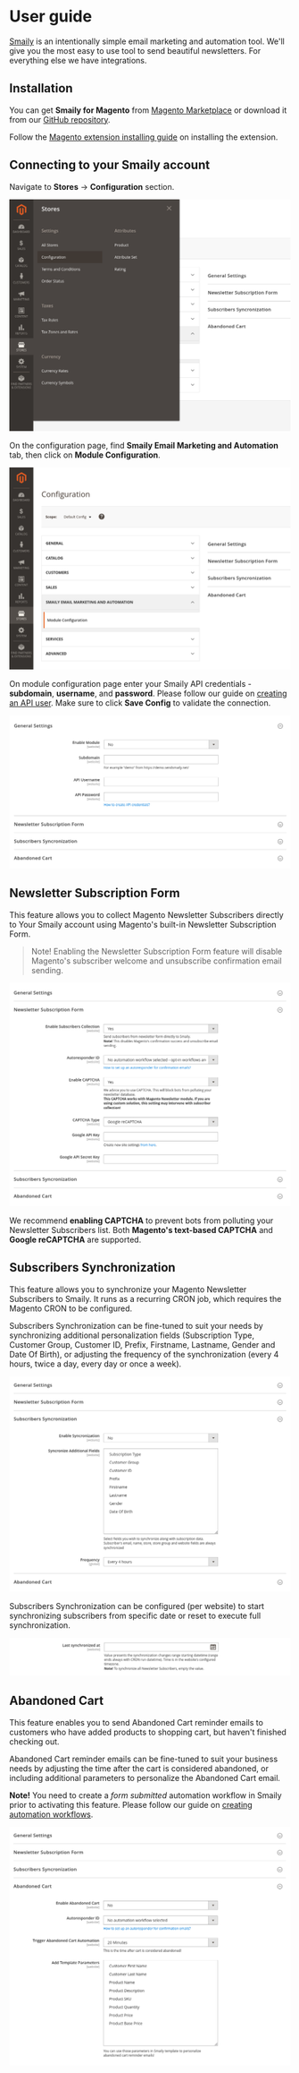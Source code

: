 # User guide

[Smaily](https://smaily.com/) is an intentionally simple email marketing and automation tool. We'll give you the most easy to use tool to send beautiful newsletters. For everything else we have integrations.

## Installation

You can get **Smaily for Magento** from [Magento Marketplace](https://marketplace.magento.com/smaily-smailyformagento.html) or download it from our [GitHub repository](https://github.com/sendsmaily/smaily-magento-extension).

Follow the [Magento extension installing guide](https://docs.magento.com/marketplace/user_guide/buyers/install-extension.html) on installing the extension.

## Connecting to your Smaily account

Navigate to **Stores** → **Configuration** section.

![Finding store configuration](assets/1_store_configuration.png)

On the configuration page, find **Smaily Email Marketing and Automation** tab, then click on **Module Configuration**.

![Finding extension configuration](assets/2_extension_configuration.png)

On module configuration page enter your Smaily API credentials - **subdomain**, **username**, and **password**. Please follow our guide on [creating an API user](https://smaily.com/help/api/general/create-api-user/). Make sure to click **Save Config** to validate the connection.

![API credentials section](assets/3_general_settings.png)

## Newsletter Subscription Form

This feature allows you to collect Magento Newsletter Subscribers directly to Your Smaily account using Magento's built-in Newsletter Subscription Form.

> Note! Enabling the Newsletter Subscription Form feature will disable Magento's subscriber welcome and unsubscribe confirmation email sending.

![Newsletter Subscription Form](assets/4_newsletter_subscription_form.png)

We recommend **enabling CAPTCHA** to prevent bots from polluting your Newsletter Subscribers list. Both **Magento's text-based CAPTCHA** and **Google reCAPTCHA** are supported.

## Subscribers Synchronization

This feature allows you to synchronize your Magento Newsletter Subscribers to Smaily. It runs as a recurring CRON job, which requires the Magento CRON to be configured.

Subscribers Synchronization can be fine-tuned to suit your needs by synchronizing additional personalization fields (Subscription Type, Customer Group, Customer ID, Prefix, Firstname, Lastname, Gender and Date Of Birth), or adjusting the frequency of the synchronization (every 4 hours, twice a day, every day or once a week).

![Subscribers Synchronization](assets/5_subscribers_synchronization.png)

Subscribers Synchronization can be configured (per website) to start synchronizing subscribers from specific date or reset to execute full synchronization.

![Subscribers Synchronization start date](assets/6_subscribers_synchronization_start_date.png)

## Abandoned Cart

This feature enables you to send Abandoned Cart reminder emails to customers who have added products to shopping cart, but haven't finished checking out.

Abandoned Cart reminder emails can be fine-tuned to suit your business needs by adjusting the time after the cart is considered abandoned, or including additional parameters to personalize the Abandoned Cart email.

**Note!** You need to create a *form submitted* automation workflow in Smaily prior to activating this feature. Please follow our guide on [creating automation workflows](https://smaily.com/help/user-manual/automations/automation-workflows/).

![Abandoned Cart](assets/7_abandoned_cart.png)
